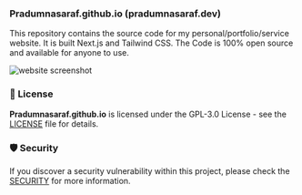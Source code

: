 ### Pradumnasaraf.github.io (pradumnasaraf.dev)

This repository contains the source code for my personal/portfolio/service website. It is built Next.js and Tailwind CSS. The Code is 100% open source and available for anyone to use.

![website screenshot](https://github.com/user-attachments/assets/d7fd693c-a55c-4261-bf56-a5583beac22e)

### 📜 License

**Pradumnasaraf.github.io** is licensed under the GPL-3.0 License - see the [LICENSE](/LICENSE) file for details.

### 🛡 Security

If you discover a security vulnerability within this project, please check the [SECURITY](SECURITY.md) for more information.
